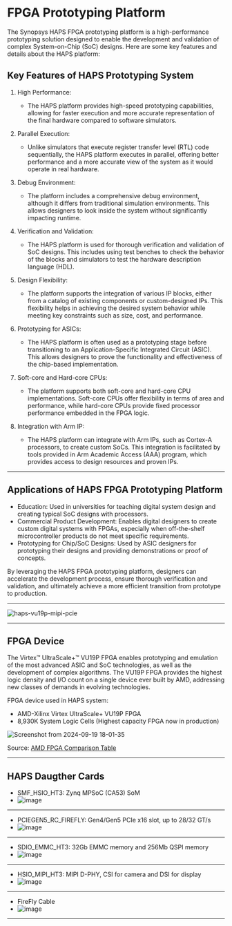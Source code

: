 # FPGA Prototyping Platform

The Synopsys HAPS FPGA prototyping platform is a high-performance prototyping solution designed to enable the development and validation of complex System-on-Chip (SoC) designs. Here are some key features and details about the HAPS platform:

## Key Features of HAPS Prototyping System

1. High Performance:
   * The HAPS platform provides high-speed prototyping capabilities, allowing for faster execution and more accurate representation of the final hardware compared to software simulators.

2. Parallel Execution:
    * Unlike simulators that execute register transfer level (RTL) code sequentially, the HAPS platform executes in parallel, offering better performance and a more accurate view of the system as it would operate in real hardware.

3. Debug Environment:
    * The platform includes a comprehensive debug environment, although it differs from traditional simulation environments. This allows designers to look inside the system without significantly impacting runtime.

4. Verification and Validation:
    * The HAPS platform is used for thorough verification and validation of SoC designs. This includes using test benches to check the behavior of the blocks and simulators to test the hardware description language (HDL).

5. Design Flexibility:
    * The platform supports the integration of various IP blocks, either from a catalog of existing components or custom-designed IPs. This flexibility helps in achieving the desired system behavior while meeting key constraints such as size, cost, and performance.

6. Prototyping for ASICs:
    * The HAPS platform is often used as a prototyping stage before transitioning to an Application-Specific Integrated Circuit (ASIC). This allows designers to prove the functionality and effectiveness of the chip-based implementation.

7. Soft-core and Hard-core CPUs:
    * The platform supports both soft-core and hard-core CPU implementations. Soft-core CPUs offer flexibility in terms of area and performance, while hard-core CPUs provide fixed processor performance embedded in the FPGA logic.

9. Integration with Arm IP:
    * The HAPS platform can integrate with Arm IPs, such as Cortex-A processors, to create custom SoCs. This integration is facilitated by tools provided in Arm Academic Access (AAA) program, which provides access to design resources and proven IPs. 

---

## Applications of HAPS FPGA Prototyping Platform

* Education: Used in universities for teaching digital system design and creating typical SoC designs with processors.
* Commercial Product Development: Enables digital designers to create custom digital systems with FPGAs, especially when off-the-shelf microcontroller products do not meet specific requirements.
* Prototyping for Chip/SoC Designs: Used by ASIC designers for prototyping their designs and providing demonstrations or proof of concepts.

By leveraging the HAPS FPGA prototyping platform, designers can accelerate the development process, ensure thorough verification and validation, and ultimately achieve a more efficient transition from prototype to production.

---
![haps-vu19p-mipi-pcie](https://github.com/user-attachments/assets/f6dff28d-4308-4775-9bfd-834ea624c6b3)

---
## FPGA Device

The Virtex™ UltraScale+™ VU19P FPGA enables prototyping and emulation of the most advanced ASIC and SoC technologies, as well as the development of complex algorithms. The VU19P FPGA provides the highest logic density and I/O count on a single device ever built by AMD, addressing new classes of demands in evolving technologies.

FPGA device used in HAPS system:
  * AMD-Xilinx Virtex UltraScale+ VU19P FPGA
  * 8,930K System Logic Cells (Highest capacity FPGA now in production)

![Screenshot from 2024-09-19 18-01-35](https://github.com/user-attachments/assets/27807229-e10f-42ff-aebd-440b13f52a41)

Source: [AMD FPGA Comparison Table](https://docs.amd.com/v/u/en-US/ultrascale-plus-fpga-product-selection-guide)  

---
## HAPS Daugther Cards

* SMF_HSIO_HT3: Zynq MPSoC (CA53) SoM
* ![image](https://github.com/user-attachments/assets/6e22e06d-d7a7-41f1-8e4c-a0486ba0e511)

---
* PCIEGEN5_RC_FIREFLY: Gen4/Gen5 PCIe x16 slot, up to 28/32 GT/s
* ![image](https://github.com/user-attachments/assets/7c6e8b57-b7d2-44b8-89b8-a251f212ea19)

---
* SDIO_EMMC_HT3: 32Gb EMMC memory and 256Mb QSPI memory
* ![image](https://github.com/user-attachments/assets/62b86b66-0e73-4599-90aa-2f77abc17bd4)

---
* HSIO_MIPI_HT3: MIPI D-PHY, CSI for camera and DSI for display
* ![image](https://github.com/user-attachments/assets/0c314e6c-de56-4c8e-8dd1-2f721c16d162)

---
* FireFly Cable
* ![image](https://github.com/user-attachments/assets/641cec5d-6bf6-480c-a8bc-bf63852ea9f4)

---




